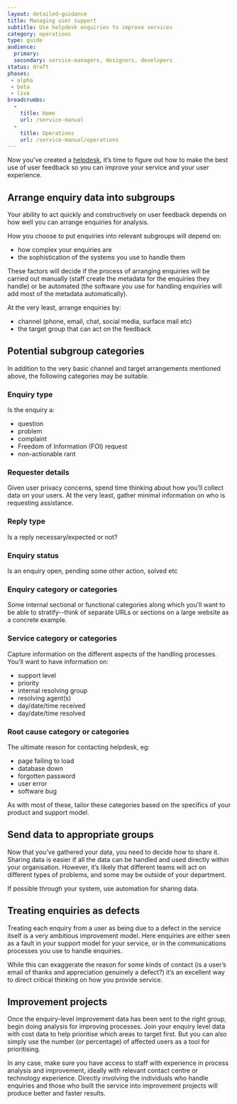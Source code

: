 ```yaml
---
layout: detailed-guidance
title: Managing user support
subtitle: Use helpdesk enquiries to improve services
category: operations
type: guide
audience: 
  primary: 
  secondary: service-managers, designers, developers
status: draft
phases:
 - alpha
 - beta
 - live
breadcrumbs:
  -
    title: Home
    url: /service-manual
  -
    title: Operations
    url: /service-manual/operations
---
```


Now you’ve created a [helpdesk](/service-manual/operations/helpdesk), it’s time to figure out how to make the best use of user feedback so you can improve your service and your user experience.

## Arrange enquiry data into subgroups

Your ability to act quickly and constructively on user feedback depends on how well you can arrange enquiries for analysis.

How you choose to put enquiries into relevant subgroups will depend on:

* how complex your enquiries are
* the sophistication of the systems you use to handle them

These factors will decide if the process of arranging enquiries will be carried out manually (staff create the metadata for the enquiries they handle) or be automated (the software you use for handling enquiries will add most of the metadata automatically).

At the very least, arrange enquiries by:

* channel (phone, email, chat, social media, surface mail etc)
* the target group that can act on the feedback

## Potential subgroup categories

In addition to the very basic channel and target arrangements mentioned above, the following categories may be suitable.

### Enquiry type

Is the enquiry a:

* question
* problem
* complaint
* Freedom of Information (FOI) request
* non-actionable rant

### Requester details

Given user privacy concerns, spend time thinking about how you’ll collect data on your users. At the very least, gather minimal information on who is requesting assistance.

### Reply type

Is a reply necessary/expected or not?

### Enquiry status

Is an enquiry open, pending some other action, solved etc

### Enquiry category or categories

Some internal sectional or functional categories along which you’ll want to be able to stratify--think of separate URLs or sections on a large website as a concrete example.

### Service category or categories

Capture information on the different aspects of the handling processes. You’ll want to have information on:

* support level
* priority
* internal resolving group
* resolving agent(s)
* day/date/time received
* day/date/time resolved

### Root cause category or categories

The ultimate reason for contacting helpdesk, eg:

* page failing to load
* database down
* forgotten password
* user error
* software bug

As with most of these, tailor these categories based on the specifics of your product and support model.

## Send data to appropriate groups

Now that you’ve gathered your data, you need to decide how to share it. Sharing data is easier if all the data can be handled and used directly within your organisation. However, it’s likely that different teams will act on different types of problems, and some may be outside of your department.

If possible through your system, use automation for sharing data.

## Treating enquiries as defects

Treating each enquiry from a user as being due to a defect in the service itself is a very ambitious improvement model. Here enquiries are either seen as a fault in your support model for your service, or in the communications processes you use to handle enquiries.

While this can exaggerate the reason for some kinds of contact (is a user’s email of thanks and appreciation genuinely a defect?) it’s an excellent way to direct critical thinking on how you provide service.

## Improvement projects

Once the enquiry-level improvement data has been sent to the right group, begin doing analysis for improving processes. Join your enquiry level data with cost data to help prioritise which areas to target first. But you can also simply use the number (or percentage) of affected users as a tool for prioritising.

In any case, make sure you have access to staff with experience in process analysis and improvement, ideally with relevant contact centre or technology experience. Directly involving the individuals who handle enquiries and those who built the service into improvement projects will produce better and faster results.
